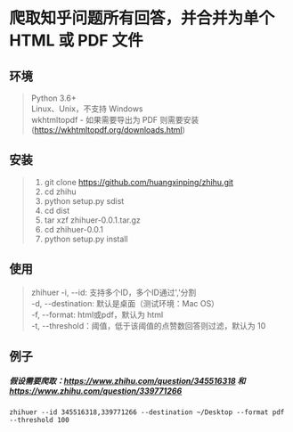 # 爬取知乎问题所有回答，并合并为单个 HTML 或 PDF 文件

## 环境

> Python 3.6+    
> Linux、Unix，不支持 Windows    
> wkhtmltopdf - 如果需要导出为 PDF 则需要安装 (https://wkhtmltopdf.org/downloads.html)

## 安装

> 1. git clone https://github.com/huangxinping/zhihu.git    
> 2. cd zhihu   
> 3. python setup.py sdist    
> 4. cd dist    
> 5. tar xzf zhihuer-0.0.1.tar.gz    
> 6. cd zhihuer-0.0.1    
> 7. python setup.py install  

## 使用

> zhihuer -i, --id: 支持多个ID，多个ID通过','分割         
>         -d, --destination: 默认是桌面（测试环境：Mac OS）         
>         -f, --format: html或pdf，默认为 html     
>         -t, --threshold：阈值，低于该阈值的点赞数回答则过滤，默认为 10 

## 例子

##### 假设需要爬取：https://www.zhihu.com/question/345516318 和 https://www.zhihu.com/question/339771266

```
zhihuer --id 345516318,339771266 --destination ~/Desktop --format pdf --threshold 100
```